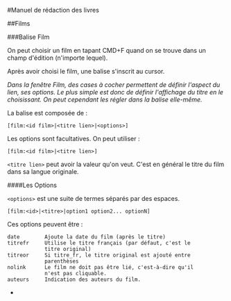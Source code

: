 #Manuel de rédaction des livres

##Films

###Balise Film

On peut choisir un film en tapant CMD+F quand on se trouve dans un champ d'édition (n'importe lequel).

Après avoir choisi le film, une balise s'inscrit au cursor.

*Dans la fenêtre Film, des cases à cocher permettent de définir l'aspect du lien, ses options. Le plus simple est donc de définir l'affichage du titre en le choisissant. On peut cependant les régler dans la balise elle-même.*

La balise est composée de&nbsp;:

    [film:<id film>|<titre lien>|<options>]

Les options sont facultatives. On peut utiliser :

    [film:<id film>|<titre lien>]
  
`<titre lien>` peut avoir la valeur qu'on veut. C'est en général le titre du film dans sa langue originale.

####Les Options

`<options>` est une suite de termes séparés par des espaces.
  
    [film:<id>|<titre>|option1 option2... optionN]
    
Ces options peuvent être&nbsp;:

    date        Ajoute la date du film (après le titre)
    titrefr     Utilise le titre français (par défaut, c'est le
                titre original)
    titreor     Si titre_fr, le titre original est ajouté entre
                parenthèses
    nolink      Le film ne doit pas être lié, c'est-à-dire qu'il
                n'est pas cliquable.
    auteurs     Indication des auteurs du film.

-